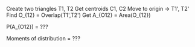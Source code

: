 Create two triangles T1, T2
Get centroids C1, C2
Move to origin -> T1', T2'
Find O_{12} = Overlap(T1',T2')
Get A_{O12} = Area(O_{12})

P(A_{O12}) = ???

Moments of distribution = ???